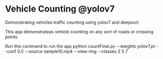 # Vehicle Counting @yolov7
Demonstrating vehicles traffic counting using yolov7 and deepsort

This app demonstrateas vehicle counting on any sort of roads or crossing points

Run this command to run the app
python countFinal.py --weights yolov7.pt --conf 0.5 --source sample10.mp4 --view-img --classes 2 5 7

